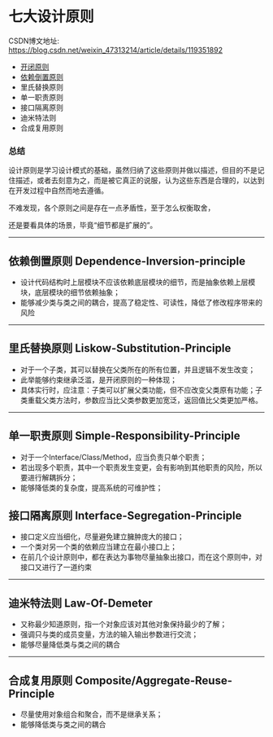 # 七大设计原则



CSDN博文地址: https://blog.csdn.net/weixin_47313214/article/details/119351892



- [开闭原则](open_closed/README.md)
- [依赖倒置原则](dependence_inversion/README.md)
- 里氏替换原则
- 单一职责原则
- 接口隔离原则
- 迪米特法则
- 合成复用原则



### 总结

设计原则是学习设计模式的基础，虽然归纳了这些原则并做以描述，但目的不是记住描述，或者去刻意为之，而是被它真正的说服，认为这些东西是合理的，以达到在开发过程中自然而地去遵循。

不难发现，各个原则之间是存在一点矛盾性，至于怎么权衡取舍，

还是要看具体的场景，毕竟“细节都是扩展的”。

------
## 依赖倒置原则 Dependence-Inversion-principle

 - 设计代码结构时上层模块不应该依赖底层模块的细节，而是抽象依赖上层模块，底层模块的细节依赖抽象；
 - 能够减少类与类之间的耦合，提高了稳定性、可读性，降低了修改程序带来的风险

------
## 里氏替换原则 Liskow-Substitution-Principle

 - 对于一个子类，其可以替换在父类所在的所有位置，并且逻辑不发生改变；
 - 此举能够约束继承泛滥，是开闭原则的一种体现；
 - 具体实行时，应注意：子类可以扩展父类功能，但不应改变父类原有功能；子类重载父类方法时，参数应当比父类参数更加宽泛，返回值比父类更加严格。

------
## 单一职责原则	Simple-Responsibility-Principle

 - 对于一个Interface/Class/Method，应当负责只单个职责；
 - 若出现多个职责，其中一个职责发生变更，会有影响到其他职责的风险，所以要进行解耦拆分；
 - 能够降低类的复杂度，提高系统的可维护性；

## 接口隔离原则 Interface-Segregation-Principle

 - 接口定义应当细化，尽量避免建立臃肿庞大的接口；
 - 一个类对另一个类的依赖应当建立在最小接口上；
 - 在前几个设计原则中，都在表达为事物尽量抽象出接口，而在这个原则中，对接口又进行了一道约束

------
## 迪米特法则 Law-Of-Demeter

 - 又称最少知道原则，指一个对象应该对其他对象保持最少的了解；
 - 强调只与类的成员变量，方法的输入输出参数进行交流；
 - 能够尽量降低类与类之间的耦合

------
## 合成复用原则 Composite/Aggregate-Reuse-Principle
 - 尽量使用对象组合和聚合，而不是继承关系；
 - 能够降低类与类之间的耦合

